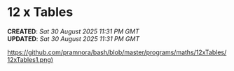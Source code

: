 # 12 x Tables

**CREATED**: *Sat 30 August 2025 11:31 PM GMT*  
**UPDATED**: *Sat 30 August 2025 11:31 PM GMT*  

[https://github.com/pramnora/bash/blob/master/programs/maths/12xTables/12xTables1.png)](https://github.com/pramnora/bash/blob/master/programs/maths/12xTables/12xTables1.png)

